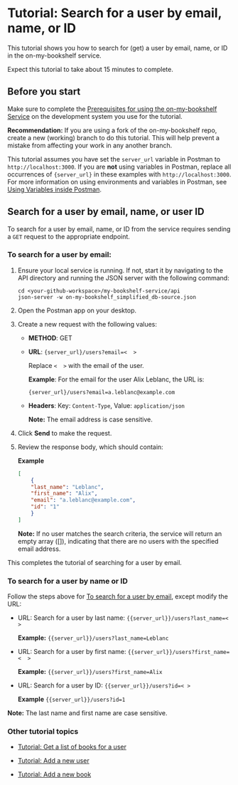 # Tutorial: Search for a user by email, name, or ID

This tutorial shows you how to search for (get) a user by email, name, or ID in the on-my-bookshelf service.

Expect this tutorial to take about 15 minutes to complete.

## Before you start

Make sure to complete the [Prerequisites for using the on-my-bookshelf Service](prereqs.md) on the development system you use for the tutorial.

**Recommendation:** If you are using a fork of the on-my-bookshelf repo, create a new (working) branch to do this tutorial. This will help prevent a mistake from affecting your work in any another branch.   

This tutorial assumes you have set the `server_url` variable in Postman to `http://localhost:3000`. 
If you are **not** using variables in Postman, replace all occurrences of `{server_url}` in these examples with `http://localhost:3000`. For more information on using environments and variables in Postman, see [Using Variables inside Postman](https://blog.postman.com/using-variables-inside-postman-and-collection-runner/).

## Search for a user by email, name, or user ID

To search for a user by email, name, or ID from the service requires sending a `GET` request to the appropriate endpoint.

### To search for a user by email:

1. Ensure your local service is running. If not, start it by navigating to the API directory and running the JSON server with the following command:

    ```shell
    cd <your-github-workspace>/my-bookshelf-service/api
    json-server -w on-my-bookshelf_simplified_db-source.json
    ```

1. Open the Postman app on your desktop.
1. Create a new request with the following values:
   * **METHOD**: GET
   * **URL**: `{server_url}/users?email=<  >`
     
     Replace `<  >` with the email of the user.
    
     **Example**: For the email for the user Alix Leblanc, the URL is: 
     
     `{server_url}/users?email=a.leblanc@example.com`
   * **Headers**: Key: `Content-Type`, Value: `application/json`

     **Note:** The email address is case sensitive.

1. Click  **Send** to make the request.
1. Review the response body, which should contain: 

    **Example**

    ```json
    [
        {
        "last_name": "Leblanc",
        "first_name": "Alix",
        "email": "a.leblanc@example.com",
        "id": "1"
        }
    ]
    ```

   **Note:** If no user matches the search criteria, the service will return an empty array ([]), indicating that there are no users with the specified email address.

This completes the tutorial of searching for a user by email.  

### To search for a user by name or ID

Follow the steps above for [To search for a user by email](#to-search-for-a-user-by-email), except modify the URL:

- URL: Search for a user by last name: `{{server_url}}/users?last_name=<  >`<br>

  **Example:** `{{server_url}}/users?last_name=Leblanc`

- URL: Search for a user by first name: `{{server_url}}/users?first_name=<  >`<br>

  **Example:** `{{server_url}}/users?first_name=Alix`

- URL: Search for a user by ID: `{{server_url}}/users?id=< >`

  **Example** `{{server_url}}/users?id=1`

**Note:** The last name and first name are case sensitive.

### Other tutorial topics

- [Tutorial: Get a list of books for a user](get-books-for-a-user.md)

- [Tutorial: Add a new user](add-a-new-user.md)

- [Tutorial: Add a new book](add-a-new-book.md)

